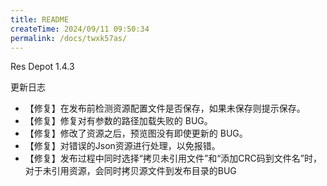```yaml
---
title: README
createTime: 2024/09/11 09:50:34
permalink: /docs/twxk57as/
---
```

Res Depot 1.4.3

更新日志

* 【修复】在发布前检测资源配置文件是否保存，如果未保存则提示保存。
* 【修复】修复对有参数的路径加载失败的 BUG。
* 【修复】修改了资源之后，预览图没有即使更新的 BUG。
* 【修复】对错误的Json资源进行处理，以免报错。
* 【修复】发布过程中同时选择“拷贝未引用文件”和“添加CRC码到文件名”时，对于未引用资源，会同时拷贝源文件到发布目录的BUG
